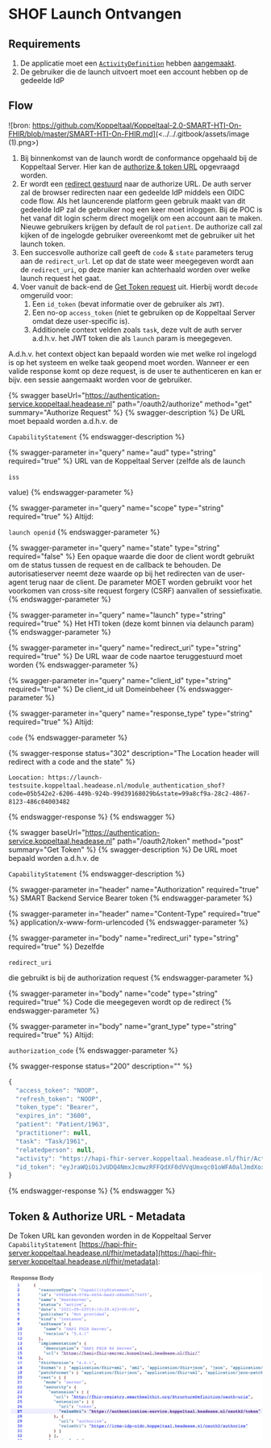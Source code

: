 # SHOF Launch Ontvangen

## Requirements

1. De applicatie moet een [`ActivityDefinition`](https://simplifier.net/koppeltaalv2.0/kt2activitydefinition) hebben [aangemaakt](../resources-managen/crud-operaties/resource-aanmaken.md).
2. De gebruiker die de launch uitvoert moet een account hebben op de gedeelde IdP

## Flow

![bron: https://github.com/Koppeltaal/Koppeltaal-2.0-SMART-HTI-On-FHIR/blob/master/SMART-HTI-On-FHIR.md](<../../.gitbook/assets/image (1).png>)

1. Bij binnenkomst van de launch wordt de conformance opgehaald bij de Koppeltaal Server. Hier kan de [authorize & token URL](smart-hti-on-fhir-launch-ontvangen.md#token-and-authorize-url-metadata) opgevraagd worden.
2. Er wordt een [redirect gestuurd](smart-hti-on-fhir-launch-ontvangen.md#authorize-request) naar de authorize URL. De auth server zal de browser redirecten naar een gedeelde IdP middels een OIDC code flow. Als het launcerende platform geen gebruik maakt van dit gedeelde IdP zal de gebruiker nog een keer moet inloggen. Bij de POC is het vanaf dit login scherm direct mogelijk om een account aan te maken. Nieuwe gebruikers krijgen by default de rol `patient`. De authorize call zal kijken of de ingelogde gebruiker overeenkomt met de gebruiker uit het launch token.
3. Een succesvolle authorize call geeft de `code` & `state` parameters terug aan de `redirect_url`. Let op dat de state weer meegegeven wordt aan de `redirect_uri`, op deze manier kan achterhaald worden over welke launch request het gaat.
4. Voer vanuit de back-end de [Get Token request](smart-hti-on-fhir-launch-ontvangen.md#get-token) uit. Hierbij wordt de`code` omgeruild voor:
   1. Een `id_token` (bevat informatie  over de gebruiker als `JWT`).
   2. Een no-op `access_token` (niet te gebruiken op  de Koppeltaal Server omdat deze user-specific is).
   3. Additionele context velden zoals `task`, deze vult de auth server a.d.h.v. het JWT token die als `launch` param is meegegeven.

A.d.h.v. het context object kan bepaald worden wie met welke rol ingelogd is op het systeem en welke taak geopend moet worden. Wanneer er een valide response komt op deze request, is de user te authenticeren en kan er bijv. een sessie aangemaakt worden voor de gebruiker.

{% swagger baseUrl="https://authentication-service.koppeltaal.headease.nl" path="/oauth2/authorize" method="get" summary="Authorize Request" %}
{% swagger-description %}
De URL moet bepaald worden a.d.h.v. de 

`CapabilityStatement`
{% endswagger-description %}

{% swagger-parameter in="query" name="aud" type="string" required="true" %}
URL van de Koppeltaal Server (zelfde als de launch 

`iss`

 value)
{% endswagger-parameter %}

{% swagger-parameter in="query" name="scope" type="string" required="true" %}
Altijd: 

`launch openid`
{% endswagger-parameter %}

{% swagger-parameter in="query" name="state" type="string" required="false" %}
Een opaque waarde die door de client wordt gebruikt om de status tussen de request en de callback te behouden. De autorisatieserver neemt deze waarde op bij het redirecten van de user-agent terug naar de client. De parameter MOET worden gebruikt voor het voorkomen van cross-site request forgery (CSRF) aanvallen of sessiefixatie.
{% endswagger-parameter %}

{% swagger-parameter in="query" name="launch" type="string" required="true" %}
Het HTI token (deze komt binnen via delaunch param)
{% endswagger-parameter %}

{% swagger-parameter in="query" name="redirect_uri" type="string" required="true" %}
De URL waar de code naartoe teruggestuurd moet worden
{% endswagger-parameter %}

{% swagger-parameter in="query" name="client_id" type="string" required="true" %}
De client_id uit Domeinbeheer
{% endswagger-parameter %}

{% swagger-parameter in="query" name="response_type" type="string" required="true" %}
Altijd: 

`code`
{% endswagger-parameter %}

{% swagger-response status="302" description="The Location header will redirect with a code and the state" %}
```
Loocation: https://launch-testsuite.koppeltaal.headease.nl/module_authentication_shof?code=05b542e2-6206-449b-924b-99d39168029b&state=99a8cf9a-28c2-4867-8123-486c04003482
```
{% endswagger-response %}
{% endswagger %}

{% swagger baseUrl="https://authentication-service.koppeltaal.headease.nl" path="/oauth2/token" method="post" summary="Get Token" %}
{% swagger-description %}
De URL moet bepaald worden a.d.h.v. de 

`CapabilityStatement`
{% endswagger-description %}

{% swagger-parameter in="header" name="Authorization" required="true" %}
SMART Backend Service Bearer token
{% endswagger-parameter %}

{% swagger-parameter in="header" name="Content-Type" required="true" %}
application/x-www-form-urlencoded
{% endswagger-parameter %}

{% swagger-parameter in="body" name="redirect_uri" type="string" required="true" %}
Dezelfde 

`redirect_uri`

 die gebruikt is bij de authorization request
{% endswagger-parameter %}

{% swagger-parameter in="body" name="code" type="string" required="true" %}
Code die meegegeven wordt op de redirect
{% endswagger-parameter %}

{% swagger-parameter in="body" name="grant_type" type="string" required="true" %}
Altijd: 

`authorization_code`
{% endswagger-parameter %}

{% swagger-response status="200" description="" %}
```javascript
{
  "access_token": "NOOP",
  "refresh_token": "NOOP",
  "token_type": "Bearer",
  "expires_in": "3600",
  "patient": "Patient/1963",
  "practitioner": null,
  "task": "Task/1961",
  "relatedperson": null,
  "activity": "https://hapi-fhir-server.koppeltaal.headease.nl/fhir/ActivityDefinition/1959",
  "id_token": "eyJraWQiOiJvUDQ4NmxJcmwzRFFQdXF0dVVqUmxqc01oWFA0alJmdXoxS19uX0dpQmRrIiwiYWxnIjoiUlM1MTIiLCJ0eXAiOiJKV1QifQ.eyJpc3MiOiJodHRwczovL2F1dGhlbnRpY2F0aW9uLXNlcnZpY2Uua29wcGVsdGFhbC5oZWFkZWFzZS5ubC8iLCJhdWQiOiJiMDJkNmVhNi1iMWEyLTRjZDQtODJmNS1iNjQyM2Q2NmE5ODgiLCJuYmYiOjE2MzI4MTMzNTAsImV4cCI6MTYzMjgxNjk1MCwibm9uY2UiOiJmNGMxODZlNy1jMzI2LTQxODAtYjFmMi1jYTllMWI4YTgyYWQiLCJzdWIiOiJQYXRpZW50LzE5NjMiLCJhenAiOiJiMDJkNmVhNi1iMWEyLTRjZDQtODJmNS1iNjQyM2Q2NmE5ODgifQ.UfBtTACLOhsCMr4Tlen3RUFek06WgWc-aaTPQzJzmHVGYBLY3CnJXTLI1FfCzp1ChM3vx-e2jbFCDHak6ennsuitki-1HnrZitTKpG8qKZK_f24gwVFM5LmzdUXtuTszJSeulpRG8zmNI96pqaIW4ru995LwhKLd-XSOY02BbAMo4XZ46ZW8DBXnhr32CI9TUza8NEQoxlQAF8EboUhro5vauPrjdshP3jQFUNSs5NceB4er3RnF10Zd6SiLFP-_c2ynaj_v87fJEgVGw63byYcKm6O3bTW2KsSz_YNYDYv8DWjYAp25P79e-Hlc3ERcybhLnLy0_-Rkvjk5P_240g"
}
```
{% endswagger-response %}
{% endswagger %}

## Token & Authorize URL - Metadata

De Token URL kan gevonden worden in de Koppeltaal Server `CapabilityStatement` [https://hapi-fhir-server.koppeltaal.headease.nl/fhir/metadata](https://hapi-fhir-server.koppeltaal.headease.nl/fhir/metadata):

![](../../.gitbook/assets/screenshot-2021-09-22-at-21.11.54.png)
